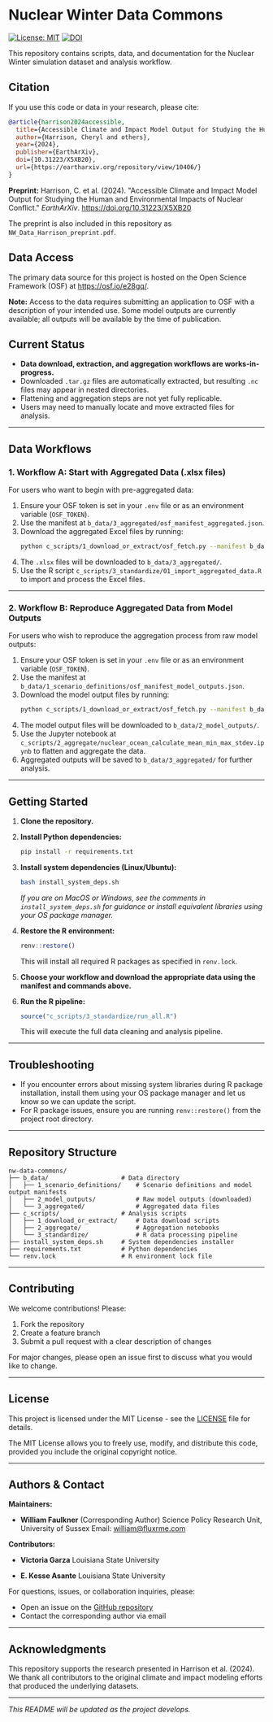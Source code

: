 # Nuclear Winter Data Commons

[![License: MIT](https://img.shields.io/badge/License-MIT-yellow.svg)](https://opensource.org/licenses/MIT)
[![DOI](https://img.shields.io/badge/DOI-10.31223%2FX5XB20-blue)](https://doi.org/10.31223/X5XB20)

This repository contains scripts, data, and documentation for the Nuclear Winter simulation dataset and analysis workflow.

## Citation

If you use this code or data in your research, please cite:

```bibtex
@article{harrison2024accessible,
  title={Accessible Climate and Impact Model Output for Studying the Human and Environmental Impacts of Nuclear Conflict},
  author={Harrison, Cheryl and others},
  year={2024},
  publisher={EarthArXiv},
  doi={10.31223/X5XB20},
  url={https://eartharxiv.org/repository/view/10406/}
}
```

**Preprint:** Harrison, C. et al. (2024). "Accessible Climate and Impact Model Output for Studying the Human and Environmental Impacts of Nuclear Conflict." *EarthArXiv*. https://doi.org/10.31223/X5XB20

The preprint is also included in this repository as `NW_Data_Harrison_preprint.pdf`.

## Data Access

The primary data source for this project is hosted on the Open Science Framework (OSF) at https://osf.io/e28gq/.

**Note:** Access to the data requires submitting an application to OSF with a description of your intended use. Some model outputs are currently available; all outputs will be available by the time of publication.

## Current Status

- **Data download, extraction, and aggregation workflows are works-in-progress.**
- Downloaded `.tar.gz` files are automatically extracted, but resulting `.nc` files may appear in nested directories.
- Flattening and aggregation steps are not yet fully replicable.
- Users may need to manually locate and move extracted files for analysis.

---

## Data Workflows

### 1. **Workflow A: Start with Aggregated Data (.xlsx files)**

For users who want to begin with pre-aggregated data:

1. Ensure your OSF token is set in your `.env` file or as an environment variable (`OSF_TOKEN`).
2. Use the manifest at `b_data/3_aggregated/osf_manifest_aggregated.json`.
3. Download the aggregated Excel files by running:
   ```sh
   python c_scripts/1_download_or_extract/osf_fetch.py --manifest b_data/3_aggregated/osf_manifest_aggregated.json
   ```
4. The `.xlsx` files will be downloaded to `b_data/3_aggregated/`.
5. Use the R script `c_scripts/3_standardize/01_import_aggregated_data.R` to import and process the Excel files.

---

### 2. **Workflow B: Reproduce Aggregated Data from Model Outputs**

For users who wish to reproduce the aggregation process from raw model outputs:

1. Ensure your OSF token is set in your `.env` file or as an environment variable (`OSF_TOKEN`).
2. Use the manifest at `b_data/1_scenario_definitions/osf_manifest_model_outputs.json`.
3. Download the model output files by running:
   ```sh
   python c_scripts/1_download_or_extract/osf_fetch.py --manifest b_data/1_scenario_definitions/osf_manifest_model_outputs.json
   ```
4. The model output files will be downloaded to `b_data/2_model_outputs/`.
5. Use the Jupyter notebook at `c_scripts/2_aggregate/nuclear_ocean_calculate_mean_min_max_stdev.ipynb` to flatten and aggregate the data.
6. Aggregated outputs will be saved to `b_data/3_aggregated/` for further analysis.

---

## Getting Started

1. **Clone the repository.**

2. **Install Python dependencies:**
   ```sh
   pip install -r requirements.txt
   ```

3. **Install system dependencies (Linux/Ubuntu):**
   ```sh
   bash install_system_deps.sh
   ```
   *If you are on MacOS or Windows, see the comments in `install_system_deps.sh` for guidance or install equivalent libraries using your OS package manager.*

4. **Restore the R environment:**
   ```r
   renv::restore()
   ```
   This will install all required R packages as specified in `renv.lock`.

5. **Choose your workflow and download the appropriate data using the manifest and commands above.**

6. **Run the R pipeline:**
   ```r
   source("c_scripts/3_standardize/run_all.R")
   ```
   This will execute the full data cleaning and analysis pipeline.

---

## Troubleshooting

- If you encounter errors about missing system libraries during R package installation, install them using your OS package manager and let us know so we can update the script.
- For R package issues, ensure you are running `renv::restore()` from the project root directory.

---

## Repository Structure

```
nw-data-commons/
├── b_data/                    # Data directory
│   ├── 1_scenario_definitions/    # Scenario definitions and model output manifests
│   ├── 2_model_outputs/           # Raw model outputs (downloaded)
│   └── 3_aggregated/              # Aggregated data files
├── c_scripts/                 # Analysis scripts
│   ├── 1_download_or_extract/     # Data download scripts
│   ├── 2_aggregate/               # Aggregation notebooks
│   └── 3_standardize/             # R data processing pipeline
├── install_system_deps.sh     # System dependencies installer
├── requirements.txt           # Python dependencies
└── renv.lock                  # R environment lock file
```

---

## Contributing

We welcome contributions! Please:
1. Fork the repository
2. Create a feature branch
3. Submit a pull request with a clear description of changes

For major changes, please open an issue first to discuss what you would like to change.

---

## License

This project is licensed under the MIT License - see the [LICENSE](LICENSE) file for details.

The MIT License allows you to freely use, modify, and distribute this code, provided you include the original copyright notice.

---

## Authors & Contact

**Maintainers:**
- **William Faulkner** (Corresponding Author)
  Science Policy Research Unit, University of Sussex
  Email: william@fluxrme.com

**Contributors:**
- **Victoria Garza**
  Louisiana State University

- **E. Kesse Asante**
  Louisiana State University

For questions, issues, or collaboration inquiries, please:
- Open an issue on the [GitHub repository](https://github.com/wnfaulkner/nw-data-commons)
- Contact the corresponding author via email

---

## Acknowledgments

This repository supports the research presented in Harrison et al. (2024). We thank all contributors to the original climate and impact modeling efforts that produced the underlying datasets.

---

*This README will be updated as the project develops.*